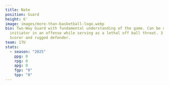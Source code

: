 ```yaml
---
title: Nate
position: Guard
height: 6'
image: images/more-than-basketball-logo.webp
bio: Two-Way Guard with fundamental understanding of the game. Can be used as an
  initiator in an offense while serving as a lethal off ball threat. 3 Level
  Scorer and rugged defender.
team: 17U
stats:
  - season: "2025"
    ppg: 0
    rpg: 0
    apg: 0
    fgp: "0"
    tpp: "0"
---
```


